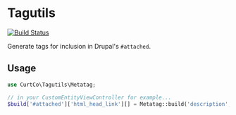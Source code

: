 # Tagutils

[![Build Status](https://travis-ci.org/CurtCo/tagutils.svg?branch=master)](https://travis-ci.org/CurtCo/tagutils)

Generate tags for inclusion in Drupal's `#attached`.

## Usage

```php
use CurtCo\Tagutils\Metatag;

// in your CustomEntityViewController for example...
$build['#attached']['html_head_link'][] = Metatag::build('description', 'my cool website');
```
